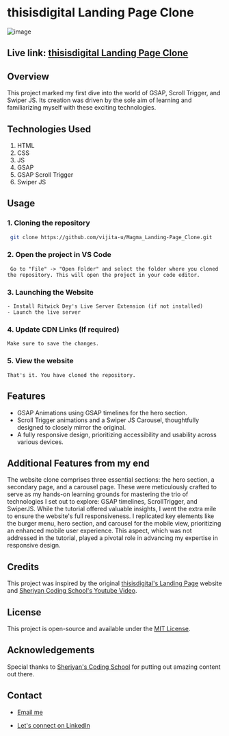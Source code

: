 # thisisdigital Landing Page Clone

![image](https://github.com/vijita-u/thisisdigital_Landing-page_Clone/assets/96591032/d3567eed-b3e3-48a7-8175-f5e3c0816d01)

## Live link: [thisisdigital Landing Page Clone](https://vijita-u.github.io/thisisdigital_Landing-page_Clone/)

## Overview

This project marked my first dive into the world of GSAP, Scroll Trigger, and Swiper JS. Its creation was driven by the sole aim of learning and familiarizing myself with these exciting technologies.

## Technologies Used

1. HTML
2. CSS
3. JS
4. GSAP
5. GSAP Scroll Trigger
6. Swiper JS

## Usage
### 1. Cloning the repository
   ```bash
    git clone https://github.com/vijita-u/Magma_Landing-Page_Clone.git
   ```
### 2. Open the project in VS Code
   ```
    Go to "File" -> "Open Folder" and select the folder where you cloned the repository. This will open the project in your code editor.
   ```
### 3. Launching the Website
    - Install Ritwick Dey's Live Server Extension (if not installed)
    - Launch the live server
### 4. Update CDN Links (If required)
    Make sure to save the changes.
### 5. View the website
    That's it. You have cloned the repository.

## Features
- GSAP Animations using GSAP timelines for the hero section.
- Scroll Trigger animations and a Swiper JS Carousel, thoughtfully designed to closely mirror the original.
- A fully responsive design, prioritizing accessibility and usability across various devices.

## Additional Features from my end

The website clone comprises three essential sections: the hero section, a secondary page, and a carousel page. These were meticulously crafted to serve as my hands-on learning grounds for mastering the trio of technologies I set out to explore: GSAP timelines, ScrollTrigger, and SwiperJS. While the tutorial offered valuable insights, I went the extra mile to ensure the website's full responsiveness. I replicated key elements like the burger menu, hero section, and carousel for the mobile view, prioritizing an enhanced mobile user experience. This aspect, which was not addressed in the tutorial, played a pivotal role in advancing my expertise in responsive design.

## Credits

This project was inspired by the original [thisisdigital's Landing Page](https://thisisdigital.co.uk/) website and [Sheriyan Coding School's Youtube Video](https://youtu.be/H1EYbOzF194?si=rz33hftOYIYrYG9M).

## License

This project is open-source and available under the [MIT License](https://github.com/vijita-u/thisisdigital_Landing-page_Clone/blob/main/LICENSE).

## Acknowledgements

Special thanks to [Sheriyan's Coding School](https://sheryians.com/) for putting out amazing content out there.

## Contact
- [Email me](mailto:udayvijita3009@gmail.com?subject=Github%20Message)

- [Let's connect on LinkedIn](https://www.linkedin.com/in/vijita-uday/)
